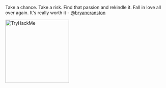 Take a chance. Take a risk. Find that passion and rekindle it. Fall in love all over again. It's really worth it - [@bryancranston](https://twitter.com/bryancranston)


<img src="https://tryhackme-badges.s3.amazonaws.com/tuguldur.png" alt="TryHackMe" width="200"/>

